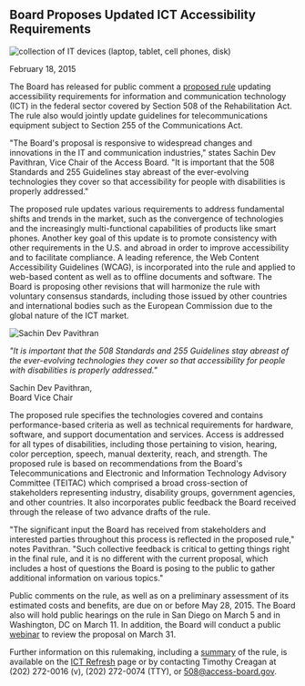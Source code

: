 Board Proposes Updated ICT Accessibility Requirements
-----------------------------------------------------

![collection of IT devices (laptop, tablet, cell phones, disk)](https://www.access-board.gov/images/guidelines_standards/Communications_IT/ICT_Refresh/nprm-overview/ict-overview.JPG)

February 18, 2015

The Board has released for public comment a [proposed rule](https://www.access-board.gov/guidelines-and-standards/communications-and-it/about-the-ict-refresh/proposed-rule) updating accessibility requirements for information and communication technology (ICT) in the federal sector covered by Section 508 of the Rehabilitation Act. The rule also would jointly update guidelines for telecommunications equipment subject to Section 255 of the Communications Act.

"The Board's proposal is responsive to widespread changes and innovations in the IT and communication industries," states Sachin Dev Pavithran, Vice Chair of the Access Board. "It is important that the 508 Standards and 255 Guidelines stay abreast of the ever-evolving technologies they cover so that accessibility for people with disabilities is properly addressed."

The proposed rule updates various requirements to address fundamental shifts and trends in the market, such as the convergence of technologies and the increasingly multi-functional capabilities of products like smart phones. Another key goal of this update is to promote consistency with other requirements in the U.S. and abroad in order to improve accessibility and to facilitate compliance. A leading reference, the Web Content Accessibility Guidelines (WCAG), is incorporated into the rule and applied to web-based content as well as to offline documents and software. The Board is proposing other revisions that will harmonize the rule with voluntary consensus standards, including those issued by other countries and international bodies such as the European Commission due to the global nature of the ICT market.

![Sachin Dev Pavithran](https://www.access-board.gov/images/the_board/Board_Members/pavithran-vchair.jpg)

*"It is important that the 508 Standards and 255 Guidelines stay abreast of the ever-evolving technologies they cover so that accessibility for people with disabilities is properly addressed."*  

Sachin Dev Pavithran,  
Board Vice Chair

The proposed rule specifies the technologies covered and contains performance-based criteria as well as technical requirements for hardware, software, and support documentation and services. Access is addressed for all types of disabilities, including those pertaining to vision, hearing, color perception, speech, manual dexterity, reach, and strength. The proposed rule is based on recommendations from the Board's Telecommunications and Electronic and Information Technology Advisory Committee (TEITAC) which comprised a broad cross-section of stakeholders representing industry, disability groups, government agencies, and other countries. It also incorporates public feedback the Board received through the release of two advance drafts of the rule.

"The significant input the Board has received from stakeholders and interested parties throughout this process is reflected in the proposed rule," notes Pavithran. "Such collective feedback is critical to getting things right in the final rule, and it is no different with the current proposal, which includes a host of questions the Board is posing to the public to gather additional information on various topics."

Public comments on the rule, as well as on a preliminary assessment of its estimated costs and benefits, are due on or before May 28, 2015. The Board also will hold public hearings on the rule in San Diego on March 5 and in Washington, DC on March 11. In addition, the Board will conduct a public [webinar](http://www.adaconferences.org/CIOC/) to review the proposal on March 31.

Further information on this rulemaking, including a [summary](https://www.access-board.gov/guidelines-and-standards/communications-and-it/about-the-ict-refresh/overview-of-the-proposed-rule) of the rule, is available on the [ICT Refresh](https://www.access-board.gov/guidelines-and-standards/communications-and-it/about-the-ict-refresh) page or by contacting Timothy Creagan at (202) 272-0016 (v), (202) 272-0074 (TTY), or <508@access-board.gov>.

